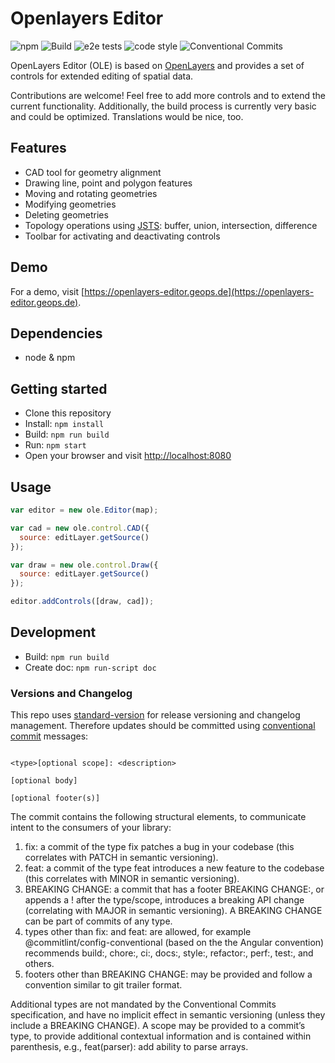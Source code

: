 # Openlayers Editor
![npm](https://img.shields.io/npm/v/ole)
![Build](https://github.com/geops/openlayers-editor/workflows/Build/badge.svg)
![e2e tests](https://github.com/geops/openlayers-editor/workflows/Cypress/badge.svg)
![code style](https://img.shields.io/badge/code_style-prettier-ff69b4.svg?style=flat-square)
![Conventional Commits](https://img.shields.io/badge/Conventional%20Commits-1.0.0-yellow.svg)

OpenLayers Editor (OLE) is based on [OpenLayers](https://openlayers.org/) and provides a set of controls for extended editing of spatial data.

Contributions are welcome! Feel free to add more controls and to extend the current functionality.
Additionally, the build process is currently very basic and could be optimized.
Translations would be nice, too.

## Features

- CAD tool for geometry alignment
- Drawing line, point and polygon features
- Moving and rotating geometries
- Modifying geometries
- Deleting geometries
- Topology operations using [JSTS](https://github.com/bjornharrtell/jsts): buffer, union, intersection, difference
- Toolbar for activating and deactivating controls

## Demo

For a demo, visit [https://openlayers-editor.geops.de](https://openlayers-editor.geops.de).

## Dependencies

- node & npm

## Getting started

- Clone this repository
- Install: `npm install`
- Build: `npm run build`
- Run: `npm start`
- Open your browser and visit [http://localhost:8080](http://localhost:8080)

## Usage

```js
var editor = new ole.Editor(map);

var cad = new ole.control.CAD({
  source: editLayer.getSource()
});

var draw = new ole.control.Draw({
  source: editLayer.getSource()
});

editor.addControls([draw, cad]);

```

## Development

- Build: `npm run build`
- Create doc: `npm run-script doc`

### Versions and Changelog

This repo uses [standard-version](https://github.com/conventional-changelog/standard-version/) for release versioning and changelog management. Therefore updates should be committed using [conventional commit](https://www.conventionalcommits.org/en/v1.0.0/) messages:

```text

<type>[optional scope]: <description>

[optional body]

[optional footer(s)]
```

The commit contains the following structural elements, to communicate intent to the consumers of your library:

1. fix: a commit of the type fix patches a bug in your codebase (this correlates with PATCH in semantic versioning).
2. feat: a commit of the type feat introduces a new feature to the codebase (this correlates with MINOR in semantic versioning).
3. BREAKING CHANGE: a commit that has a footer BREAKING CHANGE:, or appends a ! after the type/scope, introduces a breaking API change (correlating with MAJOR in semantic versioning). A BREAKING CHANGE can be part of commits of any type.
4. types other than fix: and feat: are allowed, for example @commitlint/config-conventional (based on the the Angular convention) recommends build:, chore:, ci:, docs:, style:, refactor:, perf:, test:, and others.
5. footers other than BREAKING CHANGE: <description> may be provided and follow a convention similar to git trailer format.

Additional types are not mandated by the Conventional Commits specification, and have no implicit effect in semantic versioning (unless they include a BREAKING CHANGE). A scope may be provided to a commit’s type, to provide additional contextual information and is contained within parenthesis, e.g., feat(parser): add ability to parse arrays.
